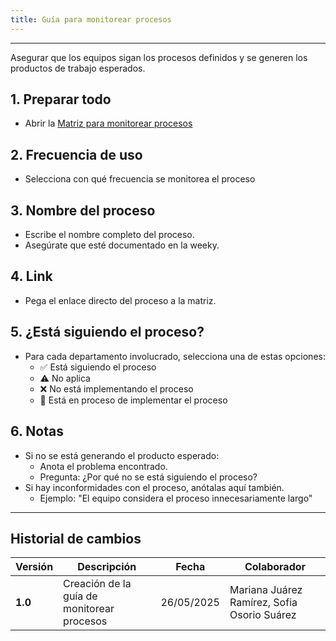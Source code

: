 ```yaml
---
title: Guía para monitorear procesos
---
```


---

Asegurar que los equipos sigan los procesos definidos y se generen los productos de trabajo esperados.

## 1. Preparar todo
- Abrir la [Matriz para monitorear procesos](https://docs.google.com/spreadsheets/d/13qEeh7LQREcWVB7QXAkdaXqMRwGqZI5rEvIQsWSVhCk/edit?usp=sharing)

## 2. Frecuencia de uso

- Selecciona con qué frecuencia se monitorea el proceso

## 3.  Nombre del proceso

- Escribe el nombre completo del proceso.
- Asegúrate que esté documentado en la weeky.

## 4. Link

- Pega el enlace directo del proceso a la matriz.


## 5. ¿Está siguiendo el proceso?

- Para cada departamento involucrado, selecciona una de estas opciones:
    - ✅ Está siguiendo el proceso
    - ⚠️ No aplica
    - ❌ No está implementando el proceso
    - 🔄 Está en proceso de implementar el proceso

## 6. Notas

- Si no se está generando el producto esperado:
    - Anota el problema encontrado.
    - Pregunta: ¿Por qué no se está siguiendo el proceso?
- Si hay inconformidades con el proceso, anótalas aquí también.
    - Ejemplo: "El equipo considera el proceso innecesariamente largo"

---


## Historial de cambios

| **Versión** | **Descripción**                            | **Fecha**     | **Colaborador**       |
|-------------|--------------------------------------------|---------------|------------------------|
| **1.0**     | Creación de la guía de monitorear procesos | 26/05/2025    | Mariana Juárez Ramírez, Sofia Osorio Suárez|